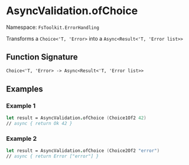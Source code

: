 # AsyncValidation.ofChoice

Namespace: `FsToolkit.ErrorHandling`

Transforms a `Choice<'T, 'Error>` into a `Async<Result<'T, 'Error list>>`

## Function Signature

```fsharp
Choice<'T, 'Error> -> Async<Result<'T, 'Error list>>
```

## Examples

### Example 1

```fsharp
let result = AsyncValidation.ofChoice (Choice1Of2 42)
// async { return Ok 42 }
```

### Example 2

```fsharp
let result = AsyncValidation.ofChoice (Choice2Of2 "error")
// async { return Error ["error"] }
```
